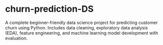 # churn-prediction-DS
A complete beginner-friendly data science project for predicting customer churn using Python. Includes data cleaning, exploratory data analysis (EDA), feature engineering, and machine learning model development with evaluation.
